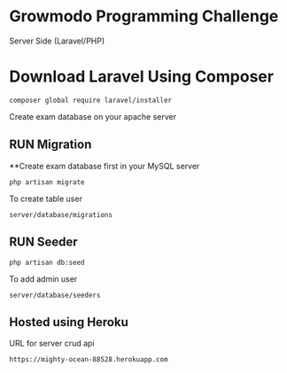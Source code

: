 <h1>Growmodo Programming Challenge</h1>
<p>Server Side (Laravel/PHP)</p>

<h1>Download Laravel Using Composer</h1>
<code>composer global require laravel/installer</code>

<p>Create exam database on your apache server</p>

<h2>RUN Migration</h2>
<p>**Create exam database first in your MySQL server</p>

<code>php artisan migrate</code>
<p>To create table user</p>
<code>server/database/migrations</code>

<h2>RUN Seeder</h2>
<code>php artisan db:seed</code>
<p>To add admin user</p>
<code>server/database/seeders</code>

<h2>Hosted using Heroku</h2>
<p>URL for server crud api</p>
<code>https://mighty-ocean-88528.herokuapp.com</code>
